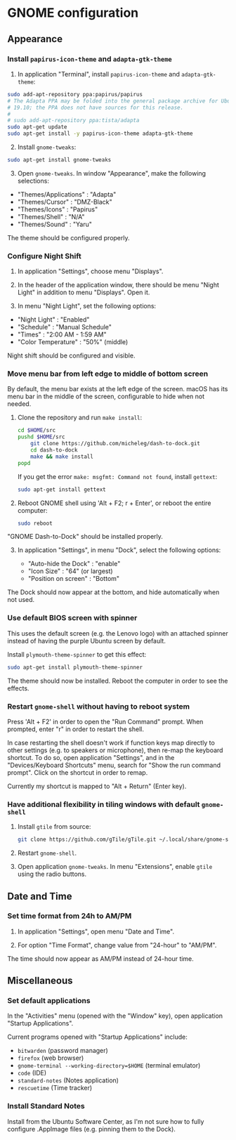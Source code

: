 # GNOME configuration

## Appearance

### Install `papirus-icon-theme` and `adapta-gtk-theme`

1. In application "Terminal", install `papirus-icon-theme` and `adapta-gtk-theme`:

```bash
sudo add-apt-repository ppa:papirus/papirus
# The Adapta PPA may be folded into the general package archive for Ubuntu
# 19.10; the PPA does not have sources for this release.
#
# sudo add-apt-repository ppa:tista/adapta
sudo apt-get update
sudo apt-get install -y papirus-icon-theme adapta-gtk-theme
```

2. Install `gnome-tweaks`:

```bash
sudo apt-get install gnome-tweaks
```

3. Open `gnome-tweaks`. In window "Appearance", make the following selections:

- "Themes/Applications" : "Adapta"
- "Themes/Cursor" : "DMZ-Black"
- "Themes/Icons" : "Papirus"
- "Themes/Shell" : "N/A"
- "Themes/Sound" : "Yaru"

The theme should be configured properly.

### Configure Night Shift

1. In application "Settings", choose menu "Displays".

2. In the header of the application window, there should be menu "Night Light"
   in addition to menu "Displays". Open it.

3. In menu "Night Light", set the following options:

- "Night Light" : "Enabled"
- "Schedule" : "Manual Schedule"
- "Times" : "2:00 AM - 1:59 AM"
- "Color Temperature" : "50%" (middle)

Night shift should be configured and visible.

### Move menu bar from left edge to middle of bottom screen

By default, the menu bar exists at the left edge of the screen. macOS has its
menu bar in the middle of the screen, configurable to hide when not needed.

1.  Clone the repository and run `make install`:

    ```bash
    cd $HOME/src
    pushd $HOME/src
        git clone https://github.com/micheleg/dash-to-dock.git
        cd dash-to-dock
        make && make install
    popd
    ```

    If you get the error `make: msgfmt: Command not found`, install `gettext`:

    ```bash
    sudo apt-get install gettext
    ```

2.  Reboot GNOME shell using 'Alt + F2; r + Enter', or reboot the entire
    computer:

    ```bash
    sudo reboot
    ```

"GNOME Dash-to-Dock" should be installed properly.

3.  In application "Settings", in menu "Dock", select the following options:

    - "Auto-hide the Dock" : "enable"
    - "Icon Size" : "64" (or largest)
    - "Position on screen" : "Bottom"

The Dock should now appear at the bottom, and hide automatically when not used.

### Use default BIOS screen with spinner

This uses the default screen (e.g. the Lenovo logo) with an attached spinner
instead of having the purple Ubuntu screen by default.

Install `plymouth-theme-spinner` to get this effect:

```bash
sudo apt-get install plymouth-theme-spinner
```

The theme should now be installed. Reboot the computer in order to see the
effects.

### Restart `gnome-shell` without having to reboot system

Press 'Alt + F2' in order to open the "Run Command" prompt. When prompted, enter
"r" in order to restart the shell.

In case restarting the shell doesn't work if function keys map directly to other
settings (e.g. to speakers or microphone), then re-map the keyboard shortcut. To
do so, open application "Settings", and in the "Devices/Keyboard Shortcuts"
menu, search for "Show the run command prompt". Click on the shortcut in order
to remap.

Currently my shortcut is mapped to "Alt + Return" (Enter key).

### Have additional flexibility in tiling windows with default `gnome-shell`

1.  Install `gtile` from source:

    ```bash
    git clone https://github.com/gTile/gTile.git ~/.local/share/gnome-shell/extensions/gTile@vibou
    ```

2.  Restart `gnome-shell`.

3.  Open application `gnome-tweaks`. In menu "Extensions", enable `gtile` using
    the radio buttons.

## Date and Time

### Set time format from 24h to AM/PM

1. In application "Settings", open menu "Date and Time".

2. For option "Time Format", change value from "24-hour" to "AM/PM".

The time should now appear as AM/PM instead of 24-hour time.

## Miscellaneous

### Set default applications

In the "Activities" menu (opened with the "Window" key), open application
"Startup Applications".

Current programs opened with "Startup Applications" include:

- `bitwarden` (password manager)
- `firefox` (web browser)
- `gnome-terminal --working-directory=$HOME` (terminal emulator)
- `code` (IDE)
- `standard-notes` (Notes application)
- `rescuetime` (Time tracker)

### Install Standard Notes

Install from the Ubuntu Software Center, as I'm not sure how to fully configure
.AppImage files (e.g. pinning them to the Dock).
